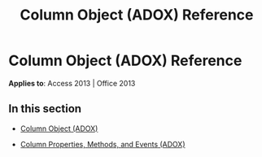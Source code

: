﻿---
title: Column Object (ADOX) Reference
TOCTitle: Column Object (ADOX)
ms:assetid: f35e1307-6424-414c-a170-d389b5e4dc89
ms:mtpsurl: https://msdn.microsoft.com/en-us/library/JJ250234(v=office.15)
ms:contentKeyID: 48548669
ms.date: 09/18/2015
mtps_version: v=office.15
---

# Column Object (ADOX) Reference


**Applies to**: Access 2013 | Office 2013

## In this section

  - [Column Object (ADOX)](column-object-adox.md)

  - [Column Properties, Methods, and Events (ADOX)](column-properties-methods-and-events-adox.md)

